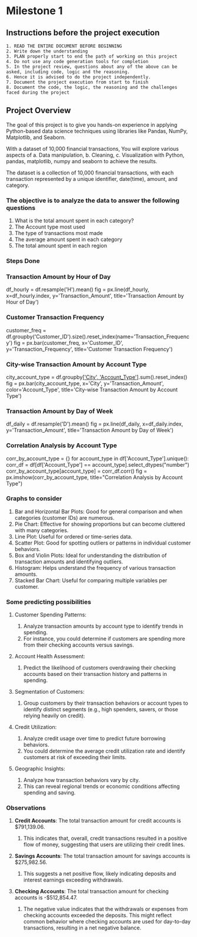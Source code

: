 # Milestone 1

## Instructions before the project execution

    1. READ THE ENTIRE DOCUMENT BEFORE BEGINNING
    2. Write down the understanding
    3. PLAN properly start to end the path of working on this project
    4. Do not use any code generation tools for completion
    5. In the project review, questions about any of the above can be asked, including code, logic and the reasoning. 
    6. Hence it is advised to do the project independently.
    7. Document the project execution from start to finish
    8. Document the code, the logic, the reasoning and the challenges faced during the project

## Project Overview

The goal of this project is to give you hands-on experience in applying Python-based data science
techniques using libraries like Pandas, NumPy, Matplotlib, and Seaborn.

With a dataset of 10,000 financial transactions, You will explore various aspects of
a. Data manipulation,
b. Cleaning,
c. Visualization with Python, pandas, matplotlib, numpy and seaborn to achieve the results.

The dataset is a collection of 10,000 financial transactions, with each transaction represented by
a unique identifier, date(time), amount, and category.

### The objective is to analyze the data to answer the following questions

1. What is the total amount spent in each category?
2. The Account type most used
3. The type of transactions most made
4. The average amount spent in each category
5. The total amount spent in each region

### Steps Done

### Transaction Amount by Hour of Day

df_hourly = df.resample('H').mean()
fig = px.line(df_hourly, x=df_hourly.index, y='Transaction_Amount', title='Transaction Amount by Hour of Day')

### Customer Transaction Frequency

customer_freq = df.groupby('Customer_ID').size().reset_index(name='Transaction_Frequency')
fig = px.bar(customer_freq, x='Customer_ID', y='Transaction_Frequency', title='Customer Transaction Frequency')

### City-wise Transaction Amount by Account Type

city_account_type = df.groupby[['City', 'Account_Type']](../'Transaction_Amount').sum().reset_index()
fig = px.bar(city_account_type, x='City', y='Transaction_Amount', color='Account_Type', title='City-wise Transaction Amount by Account Type')

### Transaction Amount by Day of Week

df_daily = df.resample('D').mean()
fig = px.line(df_daily, x=df_daily.index, y='Transaction_Amount', title='Transaction Amount by Day of Week')

### Correlation Analysis by Account Type

corr_by_account_type = {}
for account_type in df['Account_Type'].unique():
    corr_df = df[df['Account_Type'] == account_type].select_dtypes("number")
    corr_by_account_type[account_type] = corr_df.corr()
fig = px.imshow(corr_by_account_type, title="Correlation Analysis by Account Type")

### Graphs to consider

1. Bar and Horizontal Bar Plots: Good for general comparison and when categories (customer IDs) are numerous.
2. Pie Chart: Effective for showing proportions but can become cluttered with many categories.
3. Line Plot: Useful for ordered or time-series data.
4. Scatter Plot: Good for spotting outliers or patterns in individual customer behaviors.
5. Box and Violin Plots: Ideal for understanding the distribution of transaction amounts and identifying outliers.
6. Histogram: Helps understand the frequency of various transaction amounts.
7. Stacked Bar Chart: Useful for comparing multiple variables per customer.

### Some predicting possibilities

1. Customer Spending Patterns:
   1. Analyze transaction amounts by account type to identify trends in spending.  
   2. For instance, you could determine if customers are spending more from their checking accounts versus savings.

2. Account Health Assessment:
   1. Predict the likelihood of customers overdrawing their checking accounts based on their transaction history and patterns in spending.

3. Segmentation of Customers:
   1. Group customers by their transaction behaviors or account types to identify distinct segments (e.g., high spenders, savers, or those relying heavily on credit).

4. Credit Utilization:
   1. Analyze credit usage over time to predict future borrowing behaviors.
   2. You could determine the average credit utilization rate and identify customers at risk of exceeding their limits.

5. Geographic Insights:
   1. Analyze how transaction behaviors vary by city.
   2. This can reveal regional trends or economic conditions affecting spending and saving.

### Observations

   1. **Credit Accounts**: The total transaction amount for credit accounts is $791,139.06.
      1. This indicates that, overall, credit transactions resulted in a positive flow of money, suggesting that users are utilizing their credit lines.

   2. **Savings Accounts**: The total transaction amount for savings accounts is $275,982.56.
      1. This suggests a net positive flow, likely indicating deposits and interest earnings exceeding withdrawals.

   3. **Checking Accounts**: The total transaction amount for checking accounts is -$512,854.47.
      1. The negative value indicates that the withdrawals or expenses from checking accounts exceeded the deposits. This might reflect common behavior where checking accounts are used for day-to-day transactions, resulting in a net negative balance.
